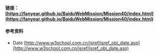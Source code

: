 #### 链接：[https://fanyear.github.io/BaiduWebMission/Mission40/index.html](https://fanyear.github.io/BaiduWebMission/Mission40/index.html)

#### 参考资料

- Date [http://www.w3school.com.cn/jsref/jsref_obj_date.asp](http://www.w3school.com.cn/jsref/jsref_obj_date.asp)
